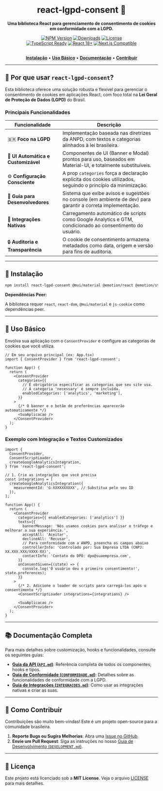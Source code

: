 <div align="center">
  <h1>react-lgpd-consent 🍪</h1>
  <p><strong>Uma biblioteca React para gerenciamento de consentimento de cookies em conformidade com a LGPD.</strong></p>

  <div>
    <a href="https://www.npmjs.com/package/react-lgpd-consent"><img src="https://img.shields.io/npm/v/react-lgpd-consent?style=for-the-badge&logo=npm&color=cb3837&logoColor=white" alt="NPM Version"></a>
     <a href="https://www.npmjs.com/package/react-lgpd-consent"><img src="https://img.shields.io/npm/dm/react-lgpd-consent?style=for-the-badge&logo=npm&color=ff6b35&logoColor=white" alt="Downloads"></a>
     <a href="https://github.com/lucianoedipo/react-lgpd-consent/blob/main/LICENSE"><img src="https://img.shields.io/npm/l/react-lgpd-consent?style=for-the-badge&color=green&logoColor=white" alt="License"></a>
  </div>
  
  <div>
    <a href="https://www.typescriptlang.org/"><img src="https://img.shields.io/badge/TypeScript-Ready-3178c6?style=for-the-badge&logo=typescript&logoColor=white" alt="TypeScript Ready"></a>
    <a href="https://reactjs.org/"><img src="https://img.shields.io/badge/React-18+-61dafb?style=for-the-badge&logo=react&logoColor=white" alt="React 18+"></a>
    <a href="https://nextjs.org/"><img src="https://img.shields.io/badge/Next.js-Compatible-000000?style=for-the-badge&logo=next.js&logoColor=white" alt="Next.js Compatible"></a>
  </div>

  <br>

  <p>
    <a href="#-instalação"><strong>Instalação</strong></a> •
    <a href="#-uso-básico"><strong>Uso Básico</strong></a> •
    <a href="#-documentação-completa"><strong>Documentação</strong></a> •
    <a href="#-como-contribuir"><strong>Contribuir</strong></a>
  </p>
</div>

---

## 🎯 Por que usar `react-lgpd-consent`?

Esta biblioteca oferece uma solução robusta e flexível para gerenciar o consentimento de cookies em aplicações React, com foco total na **Lei Geral de Proteção de Dados (LGPD)** do Brasil.

### Principais Funcionalidades

| Funcionalidade                   | Descrição                                                                                             |
| -------------------------------- | ----------------------------------------------------------------------------------------------------- |
| 🇧🇷 **Foco na LGPD**              | Implementação baseada nas diretrizes da ANPD, com textos e categorias alinhados à lei brasileira.     |
| 🎨 **UI Automática e Customizável** | Componentes de UI (Banner e Modal) prontos para uso, baseados em Material-UI, e totalmente substituíveis. |
| ⚙️ **Configuração Consciente**     | A prop `categories` força a declaração explícita dos cookies utilizados, seguindo o princípio da minimização. |
| 🧠 **Guia para Desenvolvedores**   | Sistema que exibe avisos e sugestões no console (em ambiente de dev) para garantir a correta implementação. |
| 🚀 **Integrações Nativas**         | Carregamento automático de scripts como Google Analytics e GTM, condicionado ao consentimento do usuário. |
| 🔒 **Auditoria e Transparência**   | O cookie de consentimento armazena metadados como data, origem e versão para fins de auditoria.     |

---

## 🚀 Instalação

```bash
npm install react-lgpd-consent @mui/material @emotion/react @emotion/styled js-cookie
```

**Dependências Peer:**

A biblioteca requer `react`, `react-dom`, `@mui/material` e `js-cookie` como dependências peer.

---

## 📖 Uso Básico

Envolva sua aplicação com o `ConsentProvider` e configure as categorias de cookies que você utiliza.

```tsx
// Em seu arquivo principal (ex: App.tsx)
import { ConsentProvider } from 'react-lgpd-consent';

function App() {
  return (
    <ConsentProvider
      categories={{
        // É obrigatório especificar as categorias que seu site usa.
        // A categoria 'necessary' é sempre incluída.
        enabledCategories: ['analytics', 'marketing'],
      }}
    >
      {/* O banner e o botão de preferências aparecerão automaticamente */}
      <SuaAplicacao />
    </ConsentProvider>
  );
}
```

### Exemplo com Integração e Textos Customizados

```tsx
import {
  ConsentProvider,
  ConsentScriptLoader,
  createGoogleAnalyticsIntegration,
} from 'react-lgpd-consent';

// 1. Crie as integrações que você precisa
const integrations = [
  createGoogleAnalyticsIntegration({
    measurementId: 'G-XXXXXXXXXX', // Substitua pelo seu ID
  }),
];

function App() {
  return (
    <ConsentProvider
      categories={{ enabledCategories: ['analytics'] }}
      texts={{
        bannerMessage: 'Nós usamos cookies para analisar o tráfego e melhorar a sua experiência.',
        acceptAll: 'Aceitar',
        declineAll: 'Recusar',
        // Para conformidade com a ANPD, preencha os campos abaixo
        controllerInfo: 'Controlado por: Sua Empresa LTDA (CNPJ: XX.XXX.XXX/XXXX-XX)',
        contactInfo: 'Contato do DPO: dpo@suaempresa.com',
      }}
      onConsentGiven={(state) => {
        console.log('O usuário deu o primeiro consentimento!', state.preferences);
      }}
    >
      {/* 2. Adicione o loader de scripts para carregá-los após o consentimento */}
      <ConsentScriptLoader integrations={integrations} />

      <SuaAplicacao />
    </ConsentProvider>
  );
}
```

---

## 📚 Documentação Completa

Para mais detalhes sobre customização, hooks e funcionalidades, consulte os seguintes guias:

- **[Guia da API (`API.md`)](./API.md)**: Referência completa de todos os componentes, hooks e tipos.
- **[Guia de Conformidade (`CONFORMIDADE.md`)](./CONFORMIDADE.md)**: Detalhes sobre as funcionalidades de conformidade com a LGPD.
- **[Guia de Integrações (`INTEGRACOES.md`)](./INTEGRACOES.md)**: Como usar as integrações nativas e criar as suas.

---

## 🤝 Como Contribuir

Contribuições são muito bem-vindas! Este é um projeto open-source para a comunidade brasileira.

1.  **Reporte Bugs ou Sugira Melhorias**: Abra uma [Issue no GitHub](https://github.com/lucianoedipo/react-lgpd-consent/issues).
2.  **Envie um Pull Request**: Siga as instruções no nosso [Guia de Desenvolvimento (`DEVELOPMENT.md`)](./DEVELOPMENT.md).

---

## 📄 Licença

Este projeto está licenciado sob a **MIT License**. Veja o arquivo [LICENSE](./LICENSE) para mais detalhes.